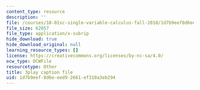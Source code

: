 ```yaml
---
content_type: resource
description: ''
file: /courses/18-01sc-single-variable-calculus-fall-2010/1d7b9eef8d6eeed92661ef310a3eb294_MK_0QHbUnIA.srt
file_size: 62057
file_type: application/x-subrip
hide_download: true
hide_download_original: null
learning_resource_types: []
license: https://creativecommons.org/licenses/by-nc-sa/4.0/
ocw_type: OCWFile
resourcetype: Other
title: 3play caption file
uid: 1d7b9eef-8d6e-eed9-2661-ef310a3eb294
---
```

